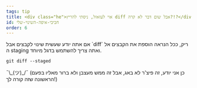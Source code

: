 ```yaml
---
tags: tip
title: <div class="he">אוי לעזאזל, ניסתי להריץ diff אבל שום דבר לא קרה?!?</div>
id: חביבי-איפה-השינוי-שלי
order: 6
---
```

<div class="he">
אם אתה יודע שעשית שינוי לקבצים אבל 
`diff`
ריק, ככל הנראה הוספת את הקבצים אל ה
staging
ואתה צריך להשתמש בדגל מיוחד.

```git
git diff --staged
```

&macr;\\\_(ツ)\_/&macr;
(כן אני יודע, זה פיצ'ר לא באג, אבל זה ממש מעצבן ולא ברור מאליו בפעם הראשונה שזה קורה לך!)
</div>